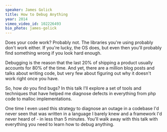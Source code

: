```yaml
---
speaker: James Golick
title: How to Debug Anything
year: 2014
vimeo_video_id: 102226493
bio_photo: james-golick
---
```


Does your code work? Probably not. The libraries you're using probably don't work either. If you're lucky, the OS does, but even then you'll probably find something wrong if you look hard enough.

Debugging is the reason that the last 20% of shipping a product usually accounts for 80% of the time. And yet, there are a million blog posts and talks about writing code, but very few about figuring out why it doesn't work right once you have.

So, how *do* you find bugs? In this talk I'll explore a set of tools and techniques that have helped me diagnose defects in everything from php code to malloc implementations.

One time I even used this strategy to diagnose an outage in a codebase I'd never seen that was written in a language I barely knew and a framework I'd never heard of - in less than 5 minutes. You'll walk away with this talk with everything you need to learn how to debug anything.

